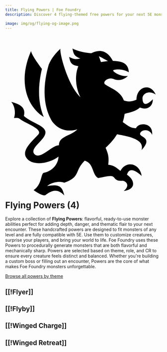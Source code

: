 ```yaml
---
title: Flying Powers | Foe Foundry
description: Discover 4 flying-themed free powers for your next 5E monster.

image: img/og/flying-og-image.png
---
```


# <span class="inline-icon" aria-hidden="true"><svg xmlns="http://www.w3.org/2000/svg" viewBox="0 0 512 512"><path d="M219.756 18.604c4.052 15.357 3.397 24.041 25.824 32.28-11.984 2.437-17.24 4.507-36.502-4.966 3.663 15.35 4.19 26.554 30.022 29.95-12.1 29.8-9.43 68.721 6.771 101.05C202.175 135.722 175.955 26.476 180.8 19.01c-16.578 15.218-29.301 30.44-38.373 51.594-17.433 59.912-22.848 130.145 11.465 186.052 18.791 24.069 46.468 35.866 82.117 25.237-19.815 21.2-61.112 22.051-60.274 51.793-23.867.12-62.388 50.074-80.752 28.255-17.04-20.245 42.624-48.484 36.143-74.14-4.908-19.427-42.686-26.202-70.23-49.643 7.915-29.149-15.428-39.194-40.99-45.695 12.544 14.59 14.274 38.384 8.67 52.271.993.497 13.347-1.809 17.945 2.08 19.335 16.358 78.757 33.365 61.193 52.356-21.627 23.384-54.648 50.988-38.718 75.239 18.849 28.694 75.356 19.427 105.27-3.641-.646 21.619-16.875 46.225-47.435 52.722-11.366 1.646-5.19 37.526-33.92 56.473 5.498 4.408 31.43 21.09 38.424 16.185 16.572-11.619 36.787-25.491 61.875 1.211-7.23-29.056-14.994-37.351-56.01-30.507 8.758-9.139 37.773-18.964 55.918-10.903 54.972-19.776 31.988-37.868 66.926-72.05 30.825 9.253 22.75 44.758 43.98 56.726 29.066-5.264 44.414-10.73 51.756-2.137 7.306 9.274 11.514 11.72 29.24 11.084 11.7 2.646 23.577 15.721 2.686 33.266 40.79-5.645 37.187-35.145 10.467-53.123 8.726-30.173 36.299-6.263 48.135 3.957-6.592-41.814-51.232-51.059-69.44-16.371-11.71-8.922-21.316-18.63-40.031-20.047 3.35-27.712-1.264-36.928-8.512-55.35 15.492-14.416 27.208-27.594 37.441-44.102 37.842 7.222 90.616 15.978 79.995 51.612 40.211-42.77-8.803-40.885-4.623-54.281 4.071-13.05 30.22-16.567 39.304 4.453 4-40.592-44.39-41.118-52.69-21.375-19.237-.065-27.955-9.57-43.263-19.854a159.814 159.814 0 0 0 6.06-26.912c16.883-4.655 34.953-7.128 49.891-20.533 25.367 9.855 42.736-4.934 42.174-27.07 0 0-32.033 35.189-33.7-1.795-.681-15.082 18.625-29.18 43.183-13.656-17.624-40.296-63.094-24.75-62.852 16.8-15.843 7.322-28.376 7.113-41.28 2.614-10.32-30.437-43.035-39.44-60.757-52.116-10.889-7.788 9.06-25.721 27.973-17.61 18.912 8.11 36.923-1.29 45.836-10.24-26.242 2.808-48.716-14.667-48.141-17.93.6-3.41 29.811-7.592 51.326 5.825-1.565-34.591-30.833-35.783-52.08-37.105-18.792-34.937-43.299-38.584-71.062-24.748-19.344-1.381-43.732-6.665-61.303-15.277zM85.154 25.355a2.007 2.007 0 0 0-.265.604c.09-.202.174-.402.265-.604zm-.265.604c-43.453 96.534-16.103 179.77 41.088 215.559-20.947-50.153-17.93-106.467-5.967-156.57-19.158-25.464-36.877-52.809-35.121-58.989zm221.45 17.627c1.756 0 29.795 15.652 29.795 15.652l-23.078 3.16z"/></svg></span> Flying Powers (4)

Explore a collection of **Flying Powers**: flavorful, ready-to-use monster abilities perfect for adding depth, danger, and thematic flair to your next encounter. These handcrafted powers are designed to fit monsters of any level and are fully compatible with 5E. Use them to customize creatures, surprise your players, and bring your world to life. Foe Foundry uses these Powers to procedurally generate monsters that are both flavorful and mechanically sharp. Powers are selected based on theme, role, and CR to ensure every creature feels distinct and balanced. Whether you're building a custom boss or filling out an encounter, Powers are the core of what makes Foe Foundry monsters unforgettable.  

  
[Browse all powers by theme](all.md)

[[!Flyer]]
---

[[!Flyby]]
---

[[!Winged Charge]]
---

[[!Winged Retreat]]
---
